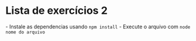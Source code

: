 <h1>Lista de exercícios 2</h1>
- Instale as dependencias usando <code>npm install</code>
- Execute o arquivo com <code>node nome do arquivo</code>